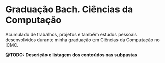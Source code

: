 # Graduação Bach. Ciências da Computação
Acumulado de trabalhos, projetos e também estudos pessoais desenvolvidos durante minha graduação em Ciências da Computação no ICMC.

**@TODO: Descrição e listagem dos conteúdos nas subpastas**
